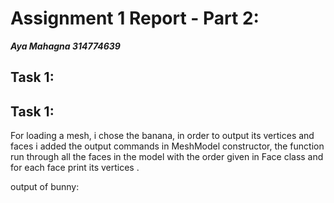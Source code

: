 # Assignment 1 Report - Part 2:

***Aya Mahagna 314774639***

## Task 1:

## Task 1:

For loading a mesh, i chose the banana, in order to output its vertices and faces i added the output commands in MeshModel constructor, the function run through all the faces in the model with the order given in Face class and for each face print its vertices .

output of bunny:

```
